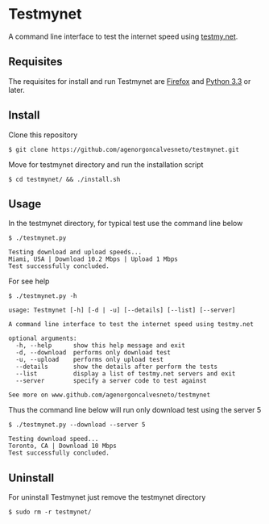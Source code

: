 # Testmynet

A command line interface to test the internet speed using [testmy.net](https://testmy.net).


## Requisites

The requisites for install and run Testmynet are [Firefox](https://www.mozilla.org/en-US/firefox/new/) and [Python 3.3](https://www.python.org/downloads/) or later.


## Install

Clone this repository
```
$ git clone https://github.com/agenorgoncalvesneto/testmynet.git
```
Move for testmynet directory and run the installation script
```
$ cd testmynet/ && ./install.sh
```


## Usage

In the testmynet directory, for typical test use the command line below
```
$ ./testmynet.py
```
```
Testing download and upload speeds...
Miami, USA | Download 10.2 Mbps | Upload 1 Mbps
Test successfully concluded.
```

For see help
```
$ ./testmynet.py -h
```
```
usage: Testmynet [-h] [-d | -u] [--details] [--list] [--server]

A command line interface to test the internet speed using testmy.net

optional arguments:
  -h, --help      show this help message and exit
  -d, --download  performs only download test
  -u, --upload    performs only upload test
  --details       show the details after perform the tests
  --list          display a list of testmy.net servers and exit
  --server        specify a server code to test against

See more on www.github.com/agenorgoncalvesneto/testmynet
```

Thus the command line below will run only download test using the server 5
```
$ ./testmynet.py --download --server 5
```
```
Testing download speed...
Toronto, CA | Download 10 Mbps
Test successfully concluded.
```


## Uninstall

For uninstall Testmynet just remove the testmynet directory
```
$ sudo rm -r testmynet/
```
